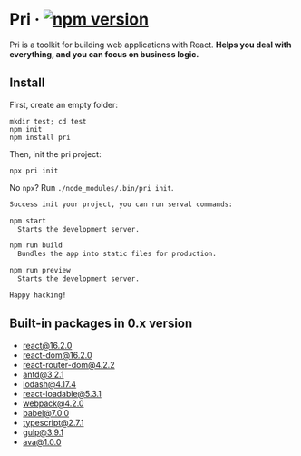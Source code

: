 # Pri &middot; [![npm version](https://img.shields.io/npm/v/pri.svg?style=flat-square)](https://www.npmjs.com/package/pri)

Pri is a toolkit for building web applications with React. **Helps you deal with everything, and you can focus on business logic.**

## Install

First, create an empty folder:

```shell
mkdir test; cd test
npm init
npm install pri
```

Then, init the pri project:

```shell
npx pri init
```

No `npx`? Run `./node_modules/.bin/pri init`.

```bash
Success init your project, you can run serval commands:

npm start
  Starts the development server.

npm run build
  Bundles the app into static files for production.

npm run preview
  Starts the development server.

Happy hacking!
```

## Built-in packages in 0.x version

* [react@16.2.0](https://www.npmjs.com/package/react)
* [react-dom@16.2.0](https://www.npmjs.com/package/react-dom)
* [react-router-dom@4.2.2](https://www.npmjs.com/package/react-router-dom)
* [antd@3.2.1](https://www.npmjs.com/package/antd)
* [lodash@4.17.4](https://www.npmjs.com/package/lodash)
* [react-loadable@5.3.1](https://www.npmjs.com/package/react-loadable)
* [webpack@4.2.0](https://www.npmjs.com/package/parcel-bundler)
* [babel@7.0.0](https://www.npmjs.com/package/babel-core)
* [typescript@2.7.1](https://github.com/Microsoft/TypeScript)
* [gulp@3.9.1](https://github.com/gulpjs/gulp)
* [ava@1.0.0](https://github.com/avajs/ava)
